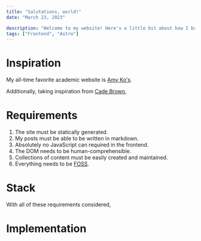 ```yaml
---
title: "Salutations, world!"
date: "March 23, 2023"

description: "Welcome to my website! Here's a little bit about how I built it."
tags: ["Frontend", "Astro"]
---
```


# Inspiration
My all-time favorite academic website is <a href="https://faculty.washington.edu/ajko">Amy Ko's</a>.

Additionally, taking inspiration from <a href="https://cade.site/blog/">Cade Brown</a>, 

# Requirements

1. The site must be statically generated.
2. My posts must be able to be written in markdown.
3. Absolutely no JavaScript can required in the frontend.
4. The DOM needs to be human-comprehensible.
5. Collections of content must be easily created and maintained.
6. Everything needs to be <a href="https://en.wikipedia.org/wiki/Free_and_open-source_software">FOSS</a>.

# Stack

With all of these requirements considered,

# Implementation
